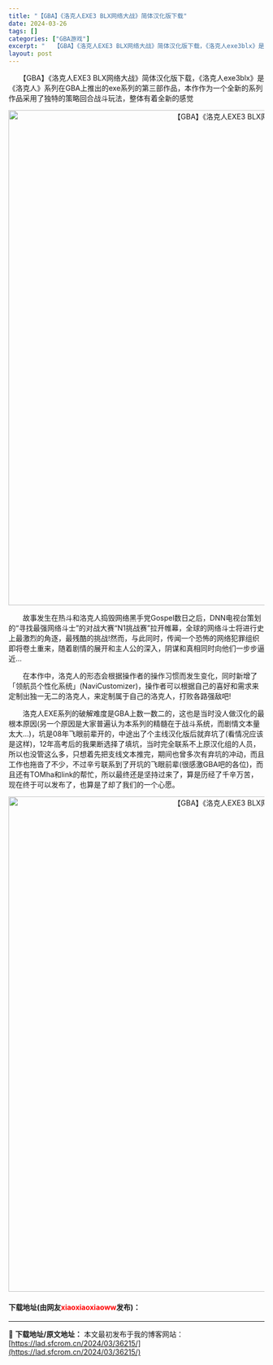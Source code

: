 ```yaml
---
title: "【GBA】《洛克人EXE3 BLX网络大战》简体汉化版下载"
date: 2024-03-26
tags: []
categories: ["GBA游戏"]
excerpt: "　　【GBA】《洛克人EXE3 BLX网络大战》简体汉化版下载，《洛克人exe3blx》是《洛克人》系列在GBA上推出的exe系列的第三部作品，本作作为一个全新的系列作品采用了独特的策略回合战斗玩法，整体有着全新的感觉 　　故事发生在热斗和洛克人捣毁网络黑手党Gospel数日之后，DNN电视台策划的&hellip;"
layout: post
---
```


 <p>　　【GBA】《洛克人EXE3 BLX网络大战》简体汉化版下载，《洛克人exe3blx》是《洛克人》系列在GBA上推出的exe系列的第三部作品，本作作为一个全新的系列作品采用了独特的策略回合战斗玩法，整体有着全新的感觉</p> <p align="center"><img align="" border="0" src="https://lad.sfcrom.cn/wp-content/uploads/2024/03/20240326_66026498cbef8.jpg" width="974" alt="【GBA】《洛克人EXE3 BLX网络大战》简体汉化版下载" /></p> <p>　　故事发生在热斗和洛克人捣毁网络黑手党Gospel数日之后，DNN电视台策划的&ldquo;寻找最强网络斗士&rdquo;的对战大赛&ldquo;N1挑战赛&rdquo;拉开帷幕，全球的网络斗士将进行史上最激烈的角逐，最残酷的挑战!然而，与此同时，传闻一个恐怖的网络犯罪组织即将卷土重来，随着剧情的展开和主人公的深入，阴谋和真相同时向他们一步步逼近...</p> <p>　　在本作中，洛克人的形态会根据操作者的操作习惯而发生变化，同时新增了「领航员个性化系统」(NaviCustomizer)，操作者可以根据自己的喜好和需求来定制出独一无二的洛克人，来定制属于自己的洛克人，打败各路强敌吧!</p> <p>　　洛克人EXE系列的破解难度是GBA上数一数二的，这也是当时没人做汉化的最根本原因(另一个原因是大家普遍认为本系列的精髓在于战斗系统，而剧情文本量太大...)，坑是08年飞眼前辈开的，中途出了个主线汉化版后就弃坑了(看情况应该是这样)，12年高考后的我果断选择了填坑，当时完全联系不上原汉化组的人员，所以也没管这么多，只想着先把支线文本推完，期间也曾多次有弃坑的冲动，而且工作也拖沓了不少，不过辛亏联系到了开坑的飞眼前辈(很感激GBA吧的各位)，而且还有TOMha和link的帮忙，所以最终还是坚持过来了，算是历经了千辛万苦，现在终于可以发布了，也算是了却了我们的一个心愿。</p> <p align="center"><img align="" border="0" src="https://lad.sfcrom.cn/wp-content/uploads/2024/03/20240326_660264994d99a.jpg" width="974" alt="【GBA】《洛克人EXE3 BLX网络大战》简体汉化版下载" /></p> <p><h4>下载地址(由网友<font color="red">xiaoxiaoxiaoww</font>发布)：</h4></p> 

---
📖 **下载地址/原文地址：** 本文最初发布于我的博客网站：[https://lad.sfcrom.cn/2024/03/36215/](https://lad.sfcrom.cn/2024/03/36215/)
